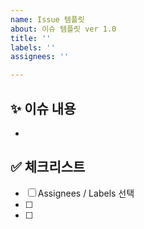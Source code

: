 ```yaml
---
name: Issue 템플릿
about: 이슈 템플릿 ver 1.0
title: ''
labels: ''
assignees: ''

---
```


<!--- 
❗️ 이슈 제목은 아래의 형식을 맞춰주세요 
- `[Feat]`  :  기능 추가 구현
- `[Fix]`  : 코드 수정, 버그/오류 해결
- `[Performance]` : 개선할 성능 이슈
- `[Docs]` : README 등의 문서 수정
- `[Deploy]` : 배포 관련
- `[Refactor]` : 코드 리팩토링(기능 변경 없이 코드만 수정할 때)
- `[Test]`: 테스트 추가/수정
- `[Hotfix]` : 급한 핫픽스
-->

## ✨ 이슈 내용

-

## ✅ 체크리스트

- [ ] Assignees / Labels 선택
- [ ] 
- [ ]
